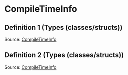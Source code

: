 # CompileTimeInfo

## Definition 1 (Types (classes/structs))

Source: [CompileTimeInfo](../../../csrc/runtime/executor_utils.cpp#L570)

## Definition 2 (Types (classes/structs))

Source: [CompileTimeInfo](../../../csrc/scheduler/registry.cpp#L192)

